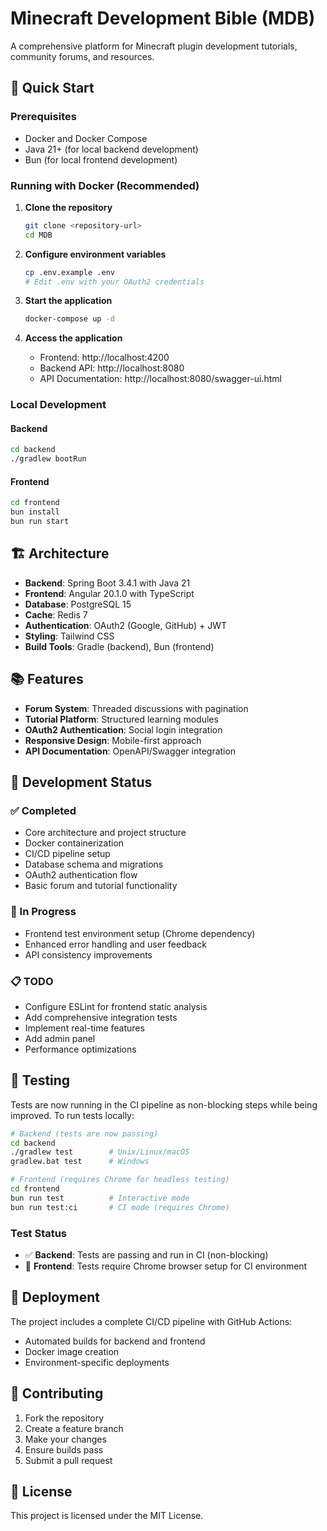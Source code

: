 # Minecraft Development Bible (MDB)

A comprehensive platform for Minecraft plugin development tutorials, community forums, and resources.

## 🚀 Quick Start

### Prerequisites
- Docker and Docker Compose
- Java 21+ (for local backend development)
- Bun (for local frontend development)

### Running with Docker (Recommended)

1. **Clone the repository**
   ```bash
   git clone <repository-url>
   cd MDB
   ```

2. **Configure environment variables**
   ```bash
   cp .env.example .env
   # Edit .env with your OAuth2 credentials
   ```

3. **Start the application**
   ```bash
   docker-compose up -d
   ```

4. **Access the application**
   - Frontend: http://localhost:4200
   - Backend API: http://localhost:8080
   - API Documentation: http://localhost:8080/swagger-ui.html

### Local Development

#### Backend
```bash
cd backend
./gradlew bootRun
```

#### Frontend
```bash
cd frontend
bun install
bun run start
```

## 🏗️ Architecture

- **Backend**: Spring Boot 3.4.1 with Java 21
- **Frontend**: Angular 20.1.0 with TypeScript
- **Database**: PostgreSQL 15
- **Cache**: Redis 7
- **Authentication**: OAuth2 (Google, GitHub) + JWT
- **Styling**: Tailwind CSS
- **Build Tools**: Gradle (backend), Bun (frontend)

## 📚 Features

- **Forum System**: Threaded discussions with pagination
- **Tutorial Platform**: Structured learning modules
- **OAuth2 Authentication**: Social login integration
- **Responsive Design**: Mobile-first approach
- **API Documentation**: OpenAPI/Swagger integration

## 🔧 Development Status

### ✅ Completed
- Core architecture and project structure
- Docker containerization
- CI/CD pipeline setup
- Database schema and migrations
- OAuth2 authentication flow
- Basic forum and tutorial functionality

### 🚧 In Progress
- Frontend test environment setup (Chrome dependency)
- Enhanced error handling and user feedback
- API consistency improvements

### 📋 TODO
- Configure ESLint for frontend static analysis
- Add comprehensive integration tests
- Implement real-time features
- Add admin panel
- Performance optimizations

## 🧪 Testing

Tests are now running in the CI pipeline as non-blocking steps while being improved. To run tests locally:

```bash
# Backend (tests are now passing)
cd backend
./gradlew test        # Unix/Linux/macOS
gradlew.bat test      # Windows

# Frontend (requires Chrome for headless testing)
cd frontend
bun run test          # Interactive mode
bun run test:ci       # CI mode (requires Chrome)
```

### Test Status
- ✅ **Backend**: Tests are passing and run in CI (non-blocking)
- 🚧 **Frontend**: Tests require Chrome browser setup for CI environment

## 🚀 Deployment

The project includes a complete CI/CD pipeline with GitHub Actions:
- Automated builds for backend and frontend
- Docker image creation
- Environment-specific deployments

## 🤝 Contributing

1. Fork the repository
2. Create a feature branch
3. Make your changes
4. Ensure builds pass
5. Submit a pull request

## 📄 License

This project is licensed under the MIT License.